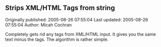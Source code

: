 ## Strips XML/HTML Tags from string 
Originally published: 2005-08-26 07:55:04 
Last updated: 2005-08-26 07:55:04 
Author: Micah Cochran 
 
Completely gets rid any tags from XML/HTML input. It gives you the same text minus the tags. The algorithm is rather simple.